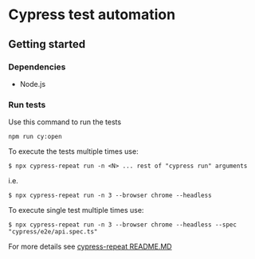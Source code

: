 # Cypress test automation
## Getting started
### Dependencies
* Node.js
### Run tests
Use this command to run the tests
```
npm run cy:open
```

To execute the tests multiple times use:

```
$ npx cypress-repeat run -n <N> ... rest of "cypress run" arguments
```

i.e.

```
$ npx cypress-repeat run -n 3 --browser chrome --headless
```

To execute single test multiple times use:

```
$ npx cypress-repeat run -n 3 --browser chrome --headless --spec "cypress/e2e/api.spec.ts"
```
For more details see <a href="https://github.com/bahmutov/cypress-repeat/blob/main/README.md">cypress-repeat
README.MD</a>